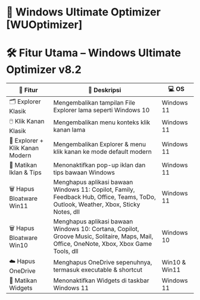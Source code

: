 # 📝 Windows Ultimate Optimizer [WUOptimizer]

# 🛠️ Fitur Utama – Windows Ultimate Optimizer v8.2

| 🔹 Fitur | 🎯 Deskripsi | 💻 OS |
|----------|-------------|-------|
| 🗂️ Explorer Klasik | Mengembalikan tampilan File Explorer lama seperti Windows 10 | Windows 11 |
| 🖱️ Klik Kanan Klasik | Mengembalikan menu konteks klik kanan lama | Windows 11 |
| 🔄 Explorer + Klik Kanan Modern | Mengembalikan Explorer & menu klik kanan ke mode default modern | Windows 11 |
| 🚫 Matikan Iklan & Tips | Menonaktifkan pop-up iklan dan tips bawaan Windows | Windows 11 |
| 🗑️ Hapus Bloatware Win11 | Menghapus aplikasi bawaan Windows 11: Copilot, Family, Feedback Hub, Office, Teams, ToDo, Outlook, Weather, Xbox, Sticky Notes, dll | Windows 11 |
| 🗑️ Hapus Bloatware Win10 | Menghapus aplikasi bawaan Windows 10: Cortana, Copilot, Groove Music, Solitaire, Maps, Mail, Office, OneNote, Xbox, Xbox Game Tools, dll | Windows 10 |
| ☁️ Hapus OneDrive | Menghapus OneDrive sepenuhnya, termasuk executable & shortcut | Win10 & Win11 |
| 📰 Matikan Widgets | Menonaktifkan Widgets di taskbar Windows 11 | Windows 11 |
